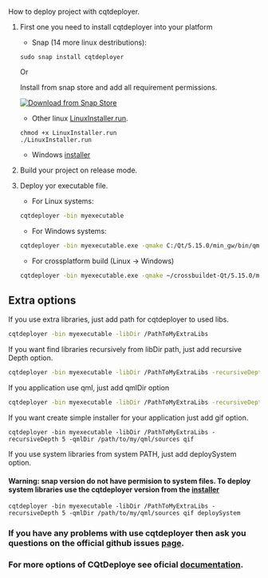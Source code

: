 

How to deploy project with cqtdeployer.

1. First one you need to install cqtdeployer into your platform

    * Snap (14 more linux destributions):
    ```
    sudo snap install cqtdeployer
    ```
    Or 

    Install from snap store and add all requirement permissions.

    [![Download from Snap Store](https://snapcraft.io/static/images/badges/ru/snap-store-black.svg)](https://snapcraft.io/cqtdeployer)

    * Other linux [LinuxInstaller.run][1].
    ```
    chmod +x LinuxInstaller.run
    ./LinuxInstaller.run
    ```

    * Windows [installer][1]

2. Build your project on release mode.
3. Deploy yor executable file.

    * For Linux systems:
    ``` bash
    cqtdeployer -bin myexecutable
    ```

    * For Windows systems:
    ``` bash
    cqtdeployer -bin myexecutable.exe -qmake C:/Qt/5.15.0/min_gw/bin/qmake.exe
    ```

    * For crossplatform build (Linux -> Windows)
    ``` bash
    cqtdeployer -bin myexecutable.exe -qmake ~/crossbuildet-Qt/5.15.0/min_gw/bin/qmake
    ```

## Extra options

If you use extra libraries, just add path for cqtdeployer to used libs.
``` bash
cqtdeployer -bin myexecutable -libDir /PathToMyExtraLibs 
```

If you want find libraries recursively from libDir path, just add recursive Depth option.
``` bash
cqtdeployer -bin myexecutable -libDir /PathToMyExtraLibs -recursiveDepth 5
```

If you application use qml, just add qmlDir option
``` bash
cqtdeployer -bin myexecutable -libDir /PathToMyExtraLibs -recursiveDepth 5 -qmlDir /path/to/my/qml/sources
```

If you want create simple installer for your application just add gif option.
```
cqtdeployer -bin myexecutable -libDir /PathToMyExtraLibs -recursiveDepth 5 -qmlDir /path/to/my/qml/sources qif
```

If you use system libraries from system PATH, just add deploySystem option. 

#### Warning: snap version do not have permision to system files. To deploy system libraries use the cqtdeployer version from the [installer][1]

```
cqtdeployer -bin myexecutable -libDir /PathToMyExtraLibs -recursiveDepth 5 -qmlDir /path/to/my/qml/sources qif deploySystem
```


### If you have any problems with use cqtdeployer then ask you questions on the official github issues [page][2].

### For more options of CQtDeploye see oficial [documentation][3].

[1]: https://github.com/QuasarApp/CQtDeployer/releases
[2]: https://github.com/QuasarApp/CQtDeployer/issues
[3]: https://github.com/QuasarApp/CQtDeployer/wiki/Options

